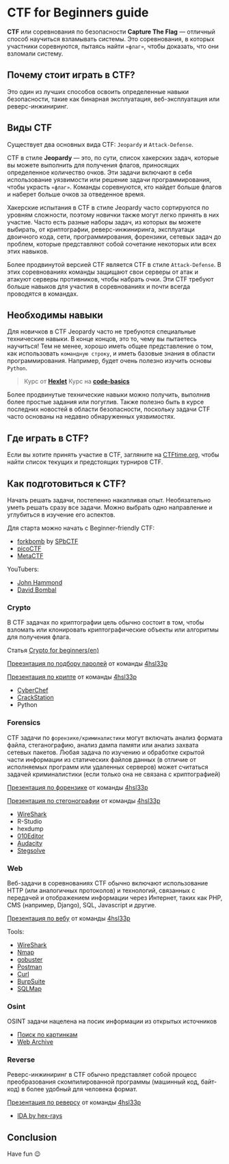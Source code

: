 # СTF for Beginners guide

**CTF** или соревнования по безопасности **Capture The Flag** — отличный способ научиться взламывать системы. Это соревнования, в которых участники соревнуются, пытаясь найти `«флаг»`, чтобы доказать, что они взломали систему.

## Почему стоит играть в CTF?

Это один из лучших способов освоить определенные навыки безопасности, такие как бинарная эксплуатация, веб-эксплуатация или реверс-инжиниринг.

## Виды CTF

Существует два основных вида CTF: `Jeopardy` и `Attack-Defense`.

CTF в стиле **Jeopardy** — это, по сути, список хакерских задач, которые вы можете выполнить для получения флагов, приносящих определенное количество очков. Эти задачи включают в себя использование уязвимости или решение задачи программирования, чтобы украсть `«флаг»`. Команды соревнуются, кто найдет больше флагов и наберет больше очков за отведенное время.

Хакерские испытания в CTF в стиле Jeopardy часто сортируются по уровням сложности, поэтому новички также могут легко принять в них участие. Часто есть разные наборы задач, из которых вы можете выбирать, от криптографии, реверс-инжиниринга, эксплуатаци двоичного кода, сети, программирования, форензики, сетевых задач до проблем, которые представляют собой сочетание некоторых или всех этих навыков.

Более продвинутой версией CTF является CTF в стиле `Attack-Defense`. В этих соревнованиях команды защищают свои серверы от атак и атакуют серверы противников, чтобы набрать очки. Эти CTF требуют больше навыков для участия в соревнованиях и почти всегда проводятся в командах.

## Необходимы навыки

Для новичков в СТF Jeopardy часто не требуются специальные технические навыки. В конце концов, это то, чему вы пытаетесь научиться! Тем не менее, хорошо иметь общее представление о том, как использовать `командную строку`, и иметь базовые знания в области программирования. Например, будет очень полезно изучить основы `Python`.
> Курс от [**Hexlet**](https://ru.hexlet.io/courses/python-basics)
> Курс на [**code-basics**](https://ru.code-basics.com/languages/python)

Более продвинутые технические навыки можно получить, выполнив более простые задания или погуглив. Также полезно быть в курсе последних новостей в области безопасности, поскольку задачи CTF часто основаны на недавно обнаруженных уязвимостях.

## Где играть в CTF?

Если вы хотите принять участие в CTF, загляните на [CTFtime.org](https://ctftime.org/), чтобы найти список текущих и предстоящих турниров CTF.

## Как подготовиться к CTF?

Начать решать задачи, постепенно накапливая опыт. Необязательно уметь решать сразу все задачи. Можно выбрать одно направление и углубиться в изучение его аспектов.

Для старта можно начать с Beginner-friendly СTF:

- [forkbomb](https://forkbomb.ru/tasks) by [SPbCTF](https://vk.com/spbctf)
- [picoCTF](https://picoctf.org/)
- [MetaCTF](https://metactf.com/cybergames)

YouTubers:

- [John Hammond](https://www.youtube.com/c/JohnHammond010)
- [David Bombal](https://www.youtube.com/c/DavidBombal)

### Crypto

В СТF задачах по криптографии цель обычно состоит в том, чтобы взломать или клонировать криптографические объекты или алгоритмы для получения флага.

Статья [Crypto for beginners(en)](https://charcharbinks.com/post/ctf_crypto_for_beginners/)

[Преезнтация по подбору паролей](https://docs.google.com/viewer?url=https://raw.githubusercontent.com/JaysesS/4hsl33p_borda/main/flask/data/presentation/passwrd.pdf) от команды [4hsl33p](https://vk.com/gumrf_ctf)

[Презентация по крипте](https://docs.google.com/viewer?url=https://raw.githubusercontent.com/JaysesS/4hsl33p_borda/main/flask/data/presentation/Crypto.pdf) от команды [4hsl33p](https://vk.com/gumrf_ctf)

- [CyberChef](https://gchq.github.io/CyberChef/)
- [CrackStation](https://crackstation.net/)
- Python

### Forensics

CTF задачи по `форензике/криминалистики` могут включать анализ формата файла, стеганографию, анализ дампа памяти или анализ захвата сетевых пакетов. Любая задача по изучению и обработке скрытой части информации из статических файлов данных (в отличие от исполняемых программ или удаленных серверов) может считаться задачей криминалистики (если только она не связана с криптографией)

[Презентация по форензике](https://docs.google.com/viewer?url=https://raw.githubusercontent.com/JaysesS/4hsl33p_borda/main/flask/data/presentation/Forensics.pdf) от команды [4hsl33p](https://vk.com/gumrf_ctf)

[Презентация по стегонографии](https://docs.google.com/viewer?url=https://raw.githubusercontent.com/JaysesS/4hsl33p_borda/main/flask/data/presentation/Stego.pdf) от команды [4hsl33p](https://vk.com/gumrf_ctf)

- [WireShark](https://www.wireshark.org/)
- R-Studio
- hexdump
- [010Editor](https://www.sweetscape.com/download/010editor/)
- [Audacity](https://www.audacityteam.org/)
- [Stegsolve](http://www.caesum.com/handbook/Stegsolve.jar)

### Web

Веб-задачи в соревнованиях CTF обычно включают использование HTTP (или аналогичных протоколов) и технологий, связанных с передачей и отображением информации через Интернет, таких как PHP, CMS (например, Django), SQL, Javascript и другие.

[Презентация по вебу](https://docs.google.com/viewer?url=https://raw.githubusercontent.com/JaysesS/4hsl33p_borda/main/flask/data/presentation/Web.pdf) от команды [4hsl33p](https://vk.com/gumrf_ctf)

Tools:

- [WireShark](https://www.wireshark.org/)
- [Nmap](https://nmap.org/download.html)
- [gobuster](https://github.com/OJ/gobuster)
- [Postman](https://www.postman.com/)
- [Curl](https://curl.se/download.html)
- [BurpSuite](https://portswigger.net/burp/communitydownload)
- [SQLMap](https://github.com/sqlmapproject/sqlmap)

### Osint

OSINT задачи нацелена на посик информации из открытых источников

- [Поиск по картинкам](https://www.osintessentials.com/search-by-image)
- [Web Archive](https://web.archive.org/)

### Reverse

Реверс-инжиниринг в CTF обычно представляет собой процесс преобразования скомпилированной программы (машинный код, байт-код) в более удобный для человека формат.

[Презентация по реверсу](https://docs.google.com/viewer?url=https://raw.githubusercontent.com/JaysesS/4hsl33p_borda/main/flask/data/presentation/Reverse.pdf) от команды [4hsl33p](https://vk.com/gumrf_ctf)

- [IDA by hex-rays](https://www.hex-rays.com/ida-free/#download)

## Conclusion

Have fun 😉
